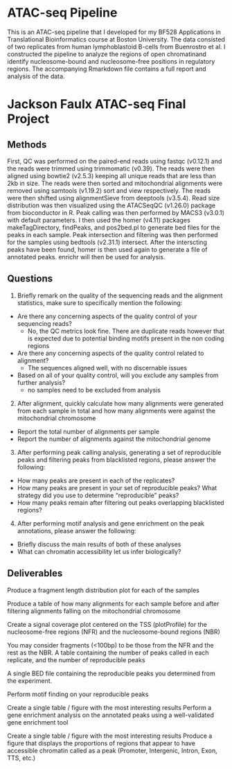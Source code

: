 # ATAC-seq Pipeline

This is an ATAC-seq pipeline that I developed for my BF528 Applications in Translational Bioinformatics course at Boston University. The data consisted of two replicates from human lymphoblastoid B-cells from Buenrostro et al. I constructed the pipeline to analyze the regions of open chromatinand identify nucleosome-bound and nucleosome-free positions in regulatory regions. The accompanying Rmarkdown file contains a full report and analysis of the data.

# Jackson Faulx ATAC-seq Final Project

## Methods

First, QC was performed on the paired-end reads using fastqc (v0.12.1) and the reads were trimmed using trimmomatic (v0.39). The reads were then aligned using bowtie2 (v2.5.3) keeping all unique reads that are less than 2kb in size. The reads were then sorted and mitochondrial alignments were removed using samtools (v1.19.2) sort and view respectively. The reads were then shifted using alignmentSieve from deeptools (v3.5.4). Read size distribution was then visualized using the ATACSeqQC (v1.26.0) package from bioconductor in R. Peak calling was then performed by MACS3 (v3.0.1) with default parameters. I then used the homer (v4.11) packages makeTagDirectory, findPeaks, and pos2bed.pl to generate bed files for the peaks in each sample. Peak intersection and filtering was then performed for the samples using bedtools (v2.31.1) intersect. After the interscting peaks have been found, homer is then used again to generate a file of annotated peaks. enrichr will then be used for analysis.



## Questions

1. Briefly remark on the quality of the sequencing reads and the alignment statistics, make sure to specifically mention the following:
  - Are there any concerning aspects of the quality control of your sequencing reads?
    - No, the QC metrics look fine. There are duplicate reads however that is expected due to potential binding motifs present in the non coding regions
  - Are there any concerning aspects of the quality control related to alignment?
    - The sequences aligned well, with no discernable issues
  - Based on all of your quality control, will you exclude any samples from further analysis?
    - no samples need to be excluded from analysis
2. After alignment, quickly calculate how many alignments were generated from each sample in total and how many alignments were against the mitochondrial chromosome
  - Report the total number of alignments per sample
  - Report the number of alignments against the mitochondrial genome
3. After performing peak calling analysis, generating a set of reproducible peaks and filtering peaks from blacklisted regions, please answer the following:
  - How many peaks are present in each of the replicates?
  - How many peaks are present in your set of reproducible peaks? What strategy did you use to determine “reproducible” peaks?
  - How many peaks remain after filtering out peaks overlapping blacklisted regions?
4. After performing motif analysis and gene enrichment on the peak annotations, please answer the following:
  - Briefly discuss the main results of both of these analyses
  - What can chromatin accessibility let us infer biologically?


## Deliverables

Produce a fragment length distribution plot for each of the samples

Produce a table of how many alignments for each sample before and after filtering alignments falling on the mitochondrial chromosome

Create a signal coverage plot centered on the TSS (plotProfile) for the nucleosome-free regions (NFR) and the nucleosome-bound regions (NBR)

You may consider fragments (<100bp) to be those from the NFR and the rest as the NBR.
A table containing the number of peaks called in each replicate, and the number of reproducible peaks

A single BED file containing the reproducible peaks you determined from the experiment.

Perform motif finding on your reproducible peaks

Create a single table / figure with the most interesting results
Perform a gene enrichment analysis on the annotated peaks using a well-validated gene enrichment tool

Create a single table / figure with the most interesting results
Produce a figure that displays the proportions of regions that appear to have accessible chromatin called as a peak (Promoter, Intergenic, Intron, Exon, TTS, etc.)

